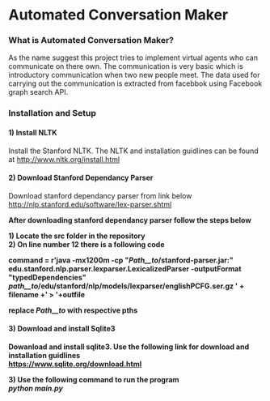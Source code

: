 # Automated Conversation Maker


### What is Automated Conversation Maker?
As the name suggest this project tries to implement virtual agents who can communicate on there own. The communication is very basic which is introductory communication when two new people meet. The data used for carrying out the communication is extracted from facebbok using Facebook graph search API.		 

### Installation and Setup

#### 1) Install NLTK		
Install the Stanford NLTK. The NLTK and installation guidlines can be found at http://www.nltk.org/install.html		

#### 2) Download Stanford Dependancy Parser
Download stanford dependancy parser from link below		
http://nlp.stanford.edu/software/lex-parser.shtml		

<b>After downloading stanford dependancy parser follow the steps below			

<b>1) Locate the src folder in the repository		 
<b>2) On line number 12 there is a following code		

command = r'java -mx1200m -cp "_Path__to_/stanford-parser.jar:" edu.stanford.nlp.parser.lexparser.LexicalizedParser -outputFormat "typedDependencies" _path__to_/edu/stanford/nlp/models/lexparser/englishPCFG.ser.gz ' + filename +' > '+outfile 

replace _Path__to_ with respective pths		

#### 3) Download and install Sqlite3
Dowanload and install sqlite3. Use the following link for download and installation guidlines		
https://www.sqlite.org/download.html		


<b>3) Use the following command to run the program		
<b> <t>_python_ _main.py_


